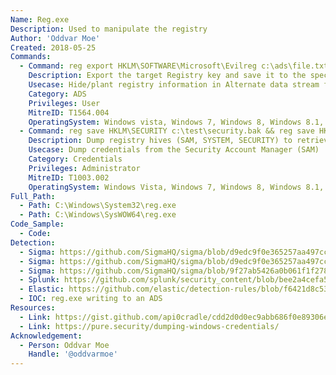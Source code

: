 ```yaml
---
Name: Reg.exe
Description: Used to manipulate the registry
Author: 'Oddvar Moe'
Created: 2018-05-25
Commands:
  - Command: reg export HKLM\SOFTWARE\Microsoft\Evilreg c:\ads\file.txt:evilreg.reg
    Description: Export the target Registry key and save it to the specified .REG file within an Alternate data stream.
    Usecase: Hide/plant registry information in Alternate data stream for later use
    Category: ADS
    Privileges: User
    MitreID: T1564.004
    OperatingSystem: Windows vista, Windows 7, Windows 8, Windows 8.1, Windows 10, Windows 11
  - Command: reg save HKLM\SECURITY c:\test\security.bak && reg save HKLM\SYSTEM c:\test\system.bak && reg save HKLM\SAM c:\test\sam.bak
    Description: Dump registry hives (SAM, SYSTEM, SECURITY) to retrieve password hashes and key material
    Usecase: Dump credentials from the Security Account Manager (SAM)
    Category: Credentials
    Privileges: Administrator
    MitreID: T1003.002
    OperatingSystem: Windows Vista, Windows 7, Windows 8, Windows 8.1, Windows 10, Windows 11
Full_Path:
  - Path: C:\Windows\System32\reg.exe
  - Path: C:\Windows\SysWOW64\reg.exe
Code_Sample:
  - Code:
Detection:
  - Sigma: https://github.com/SigmaHQ/sigma/blob/d9edc9f0e365257aa497cc7707e58f396088958e/rules/windows/process_creation/win_regedit_import_keys_ads.yml
  - Sigma: https://github.com/SigmaHQ/sigma/blob/d9edc9f0e365257aa497cc7707e58f396088958e/rules/windows/process_creation/win_regedit_import_keys.yml
  - Sigma: https://github.com/SigmaHQ/sigma/blob/9f27ab5426a0b061f1f2787e3dc947d6d75ad8c0/rules/windows/process_creation/win_grabbing_sensitive_hives_via_reg.yml
  - Splunk: https://github.com/splunk/security_content/blob/bee2a4cefa533f286c546cbe6798a0b5dec3e5ef/detections/endpoint/attempted_credential_dump_from_registry_via_reg_exe.yml
  - Elastic: https://github.com/elastic/detection-rules/blob/f6421d8c534f295518a2c945f530e8afc4c8ad1b/rules/windows/credential_access_dump_registry_hives.toml
  - IOC: reg.exe writing to an ADS
Resources:
  - Link: https://gist.github.com/api0cradle/cdd2d0d0ec9abb686f0e89306e277b8f
  - Link: https://pure.security/dumping-windows-credentials/
Acknowledgement:
  - Person: Oddvar Moe
    Handle: '@oddvarmoe'
---
```

